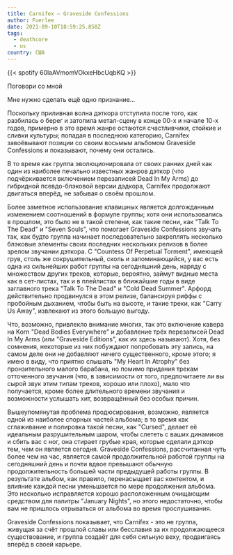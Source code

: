 ```yaml
---
title: Carnifex — Graveside Confessions
author: Fuerlee
date: 2021-09-10T18:59:25.858Z
tags:
  - deathcore
  - us
country: США
---
```

{{< spotify 60laAVmomVOkxeHbcUqbKQ >}}

Поговори со мной

Мне нужно сделать ещё одно признание…

Поскольку приливная волна дэткора отступила после того, как разбилась о берег и затопила метал-сцену в конце 00-х и начале 10-х годов, примерно в это время жанре остаются счастливчики, стойкие и сливки культуры; попадая в последнюю категорию, Carnifex завоёвывают позиции со своим восьмым альбомом Graveside Confessions и показывают, почему они остались.

В то время как группа эволюционировала от своих ранних дней как один из наиболее печально известных жанров дэткор (что подчёркивается включением перезаписей Dead In My Arms) до гибридной псевдо-блэковой версии дэдкора, Carnifex продолжают двигаться вперёд, не забывая о своём прошлом.

Более заметное использование клавишных является долгожданным изменением соотношений в формуле группы; хотя они использовались в прошлом, это было не в такой степени, как такие песни, как "Talk To The Dead" и "Seven Souls", что помогает Graveside Confessions звучать так, как будто группа начинает последовательно закреплять несколько блэковые элементы своих последних нескольких релизов в более зрелом звучании дэткора. С "Countess Of Perpetual Torment", имеющей грув, столь же сокрушительный, сколь и запоминающийся, у вас есть одна из сильнейших работ группы на сегодняшний день, наряду с множеством других треков, которые, вероятно, займут видные места как в сет-листах, так и в плейлистах в ближайшие годы в виде заглавного трека "Talk To The Dead" и "Cold Dead Summer". Арфорд действительно продвинулся в этом релизе, балансируя риффы с пробойным дыханием, чтобы быть на высоте, и такие треки, как "Carry Us Away", извлекают из этого большую выгоду.

Что, возможно, привлекло внимание многих, так это включение кавера на Korn "Dead Bodies Everywhere" и добавление трёх перезаписей Dead In My Arms (или "Graveside Editions", как их здесь называют). Хотя, без сомнения, некоторые из них побуждают попробовать эту запись, на самом деле они не добавляют ничего существенного, кроме этого; я имею в виду, что приятно слышать "My Heart In Atrophy" без пронзительного малого барабана, но помимо придания трекам отточенного звучания (что, в зависимости от того, предпочитаете ли вы сырой звук этим типам треков, хорошо или плохо), мало что получается, кроме более длительного времени звучания и возможности услышать хит, возвращённый без особых причин.

Вышеупомянутая проблема продюсирования, возможно, является одной из наиболее спорных частей альбома; в то время как сглаживание и полировка такой песни, как "Cursed", делает её идеальным разрушительным шаром, чтобы слететь с ваших динамиков и сбить вас с ног, она стирает грубые края, которые сделали дэткор тем, чем он является сегодня. Graveside Confessions, рассчитанная чуть более чем на час, является самой продолжительной работой группы на сегодняшний день и почти вдвое превышают обычную продолжительность большей части предыдущей работы группы. В результате альбом, как правило, перенасыщает вас контентом, и влияние каждой песни уменьшается по мере продолжения альбома. Это несколько исправляется хорошо расположенным очищающим средством для палитры "January Nights", но этого недостаточно, чтобы вам не пришлось отрываться от альбома во время прослушивания.

Graveside Confessions показывает, что Carnifex - это не группа, живущая за счёт прошлой славы или бесславия за их продолжающееся существование, и группа создаёт для себя сильную веху, продвигаясь вперёд в своей карьере.